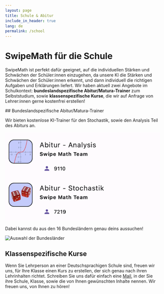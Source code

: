 ```yaml
---
layout: page
title: Schule & Abitur
include_in_header: true
lang: de
permalink: /school
---
```


# SwipeMath für die Schule

SwipeMath ist perfekt dafür geeignet, auf die individuellen Stärken und Schwächen der Schüler:innen einzugehen, da unsere KI die Stärken und Schwächen der Schüler:innen erkennt, und dann individuell die richtigen Aufgaben und Erklärungen liefert. Wir haben aktuell zwei Angebote im Schulkontext: **bundeslandspezifische Abitur/Matura-Trainer** zum Selbststudium, sowie **klassenspezifische Kurse**, die wir auf Anfrage von Lehrer:innen gerne kostenfrei erstellen!

## Bundeslandspezifische Abitur/Matura-Trainer

Wir bieten kostenlose KI-Trainer für den Stochastik, sowie den Analysis Teil des Abiturs an.

![Stochastik und Analysis-Kurs](../assets/screenshot_abi.png)

Dabei kannst du aus den 16 Bundesländern genau deins aussuchen!

![Auswahl der Bundesländer](../assets/screenshot_bundesländer.png)

## Klassenspezifische Kurse

Wenn Sie Lehrperson an einer Deutschsprachigen Schule sind, freuen wir uns, für Ihre Klasse einen Kurs zu erstellen, der sich genau nach ihren Lehrinhalten richtet. Schreiben Sie uns dafür einfach eine [Mail](mailto:friedrich@sophiaedulabs.com), in der Sie ihre Schule, Klasse, sowie die von Ihnen gewünschten Inhalte nennen. Wir freuen uns, von Ihnen zu hören!
